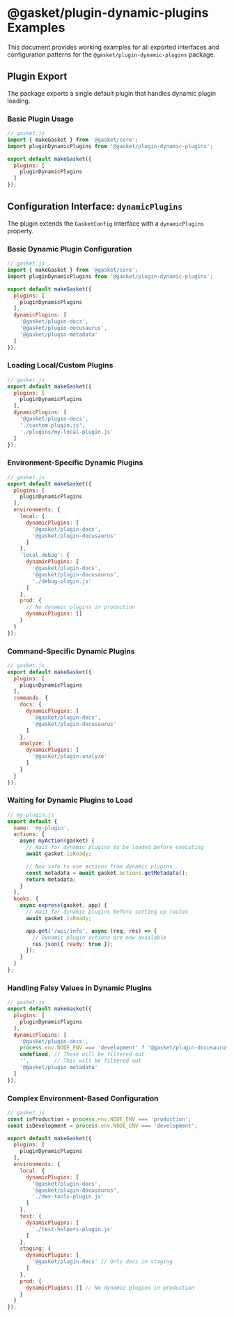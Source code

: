 # @gasket/plugin-dynamic-plugins Examples

This document provides working examples for all exported interfaces and configuration patterns for the `@gasket/plugin-dynamic-plugins` package.

## Plugin Export

The package exports a single default plugin that handles dynamic plugin loading.

### Basic Plugin Usage

```js
// gasket.js
import { makeGasket } from '@gasket/core';
import pluginDynamicPlugins from '@gasket/plugin-dynamic-plugins';

export default makeGasket({
  plugins: [
    pluginDynamicPlugins
  ]
});
```

## Configuration Interface: `dynamicPlugins`

The plugin extends the `GasketConfig` interface with a `dynamicPlugins` property.

### Basic Dynamic Plugin Configuration

```js
// gasket.js
import { makeGasket } from '@gasket/core';
import pluginDynamicPlugins from '@gasket/plugin-dynamic-plugins';

export default makeGasket({
  plugins: [
    pluginDynamicPlugins
  ],
  dynamicPlugins: [
    '@gasket/plugin-docs',
    '@gasket/plugin-docusaurus',
    '@gasket/plugin-metadata'
  ]
});
```

### Loading Local/Custom Plugins

```js
// gasket.js
export default makeGasket({
  plugins: [
    pluginDynamicPlugins
  ],
  dynamicPlugins: [
    '@gasket/plugin-docs',
    './custom-plugin.js',
    './plugins/my-local-plugin.js'
  ]
});
```

### Environment-Specific Dynamic Plugins

```js
// gasket.js
export default makeGasket({
  plugins: [
    pluginDynamicPlugins
  ],
  environments: {
    local: {
      dynamicPlugins: [
        '@gasket/plugin-docs',
        '@gasket/plugin-docusaurus'
      ]
    },
    'local.debug': {
      dynamicPlugins: [
        '@gasket/plugin-docs',
        '@gasket/plugin-docusaurus',
        './debug-plugin.js'
      ]
    },
    prod: {
      // No dynamic plugins in production
      dynamicPlugins: []
    }
  }
});
```

### Command-Specific Dynamic Plugins

```js
// gasket.js
export default makeGasket({
  plugins: [
    pluginDynamicPlugins
  ],
  commands: {
    docs: {
      dynamicPlugins: [
        '@gasket/plugin-docs',
        '@gasket/plugin-docusaurus'
      ]
    },
    analyze: {
      dynamicPlugins: [
        '@gasket/plugin-analyze'
      ]
    }
  }
});
```

### Waiting for Dynamic Plugins to Load

```js
// my-plugin.js
export default {
  name: 'my-plugin',
  actions: {
    async myAction(gasket) {
      // Wait for dynamic plugins to be loaded before executing
      await gasket.isReady;

      // Now safe to use actions from dynamic plugins
      const metadata = await gasket.actions.getMetadata();
      return metadata;
    }
  },
  hooks: {
    async express(gasket, app) {
      // Wait for dynamic plugins before setting up routes
      await gasket.isReady;

      app.get('/api/info', async (req, res) => {
        // Dynamic plugin actions are now available
        res.json({ ready: true });
      });
    }
  }
};
```

### Handling Falsy Values in Dynamic Plugins

```js
// gasket.js
export default makeGasket({
  plugins: [
    pluginDynamicPlugins
  ],
  dynamicPlugins: [
    '@gasket/plugin-docs',
    process.env.NODE_ENV === 'development' ? '@gasket/plugin-docusaurus' : null,
    undefined, // These will be filtered out
    '',        // This will be filtered out
    '@gasket/plugin-metadata'
  ]
});
```

### Complex Environment-Based Configuration

```js
// gasket.js
const isProduction = process.env.NODE_ENV === 'production';
const isDevelopment = process.env.NODE_ENV === 'development';

export default makeGasket({
  plugins: [
    pluginDynamicPlugins
  ],
  environments: {
    local: {
      dynamicPlugins: [
        '@gasket/plugin-docs',
        '@gasket/plugin-docusaurus',
        './dev-tools-plugin.js'
      ]
    },
    test: {
      dynamicPlugins: [
        './test-helpers-plugin.js'
      ]
    },
    staging: {
      dynamicPlugins: [
        '@gasket/plugin-docs' // Only docs in staging
      ]
    },
    prod: {
      dynamicPlugins: [] // No dynamic plugins in production
    }
  }
});
```
